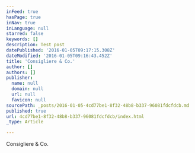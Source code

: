 ```yaml
---
inFeed: true
hasPage: true
inNav: true
inLanguage: null
starred: false
keywords: []
description: Test post
datePublished: '2016-01-05T09:17:15.308Z'
dateModified: '2016-01-05T09:16:43.452Z'
title: 'Consigliere & Co.'
author: []
authors: []
publisher:
  name: null
  domain: null
  url: null
  favicon: null
sourcePath: _posts/2016-01-05-4cd77be1-8f32-48b8-b337-96081fdcfdcb.md
published: true
url: 4cd77be1-8f32-48b8-b337-96081fdcfdcb/index.html
_type: Article

---
```

Consigliere & Co.